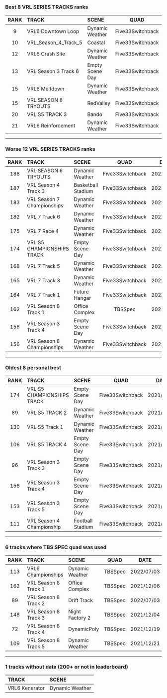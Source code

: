 ### Best 8 VRL SERIES TRACKS ranks
|RANK|TRACK|SCENE|QUAD|DATE|
|:---:|:---|:---|:---:|:---:|
|9|VRL6 Downtown Loop|Dynamic Weather|Five33Switchback|2022/07/05|
|10|VRL_Season_4_Track_5|Coastal|Five33Switchback|2022/07/04|
|12|VRL6 Crash Site|Dynamic Weather|Five33Switchback|2022/07/05|
|13|VRL Season 3 Track 6|Empty Scene Day|Five33Switchback|2022/07/04|
|15|VRL6 Meltdown|Dynamic Weather|Five33Switchback|2022/07/06|
|15|VRL SEASON 8 TRYOUTS|RedValley|Five33Switchback|2022/07/05|
|20|VRL S5 TRACK 3|Bando|Five33Switchback|2022/07/05|
|21|VRL6 Reinforcement|Dynamic Weather|Five33Switchback|2022/07/06|
---
### Worse 12 VRL SERIES TRACKS ranks
|RANK|TRACK|SCENE|QUAD|DATE|
|:---:|:---|:---|:---:|:---:|
|188|VRL SEASON 6 TRYOUTS|Dynamic Weather|Five33Switchback|2021/05/03|
|187|VRL Season 4 Track 3|Basketball Stadium|Five33Switchback|2021/05/03|
|183|VRL Season 7 Championships|Dynamic Weather|Five33Switchback|2022/02/28|
|182|VRL 7 Track 6|Dynamic Weather|Five33Switchback|2022/02/28|
|175|VRL 7 Race 4|Dynamic Weather|Five33Switchback|2022/02/02|
|174|VRL S5 CHAMPIONSHIPS TRACK|Empty Scene Day|Five33Switchback|2021/05/02|
|168|VRL 7 Track 5|Dynamic Weather|Five33Switchback|2022/02/28|
|165|VRL 7 Track 3|Dynamic Weather|Five33Switchback|2022/02/28|
|164|VRL 7 Track 1|Future Hangar|Five33Switchback|2022/02/28|
|162|VRL Season 8 Track 1|Office Complex|TBSSpec|2021/12/06|
|156|VRL Season 3 Track 4|Empty Scene Day|Five33Switchback|2021/05/03|
|156|VRL Season 8 Championships|Dynamic Weather|Five33Switchback|2022/03/01|
---
### Oldest 8 personal best
|RANK|TRACK|SCENE|QUAD|DATE|
|:---:|:---|:---|:---:|:---:|
|174|VRL S5 CHAMPIONSHIPS TRACK|Empty Scene Day|Five33Switchback|2021/05/02|
|89|VRL S5 TRACK 2|Dynamic Weather|Five33Switchback|2021/05/02|
|130|VRL S5 Track 1|Dynamic Weather|Five33Switchback|2021/05/03|
|106|VRL S5 TRACK 4|Empty Scene Day|Five33Switchback|2021/05/03|
|96|VRL Season 3 Track 3|Empty Scene Day|Five33Switchback|2021/05/03|
|156|VRL Season 3 Track 4|Empty Scene Day|Five33Switchback|2021/05/03|
|153|VRL Season 3 Track 5|Empty Scene Day|Five33Switchback|2021/05/03|
|111|VRL Season 4 Championship|Football Stadium|Five33Switchback|2021/05/03|
---
### 6 tracks where TBS SPEC quad was used
|RANK|TRACK|SCENE|QUAD|DATE|
|:---:|:---|:---|:---:|:---:|
|113|VRL6 Championships|Dynamic Weather|TBSSpec|2022/07/03|
|162|VRL Season 8 Track 1|Office Complex|TBSSpec|2021/12/06|
|89|VRL Season 8 Track 2|Drift Track|TBSSpec|2022/07/03|
|148|VRL Season 8 Track 3|Night Factory 2|TBSSpec|2021/12/04|
|72|VRL Season 8 Track 4|DynamicPoly|TBSSpec|2021/12/19|
|109|VRL Season 8 Track 5|Dynamic Weather|TBSSpec|2021/12/21|
---
### 1 tracks without data (200+ or not in leaderboard)
|TRACK|SCENE|
|:---|:---|
|VRL6 Kenerator|Dynamic Weather|
